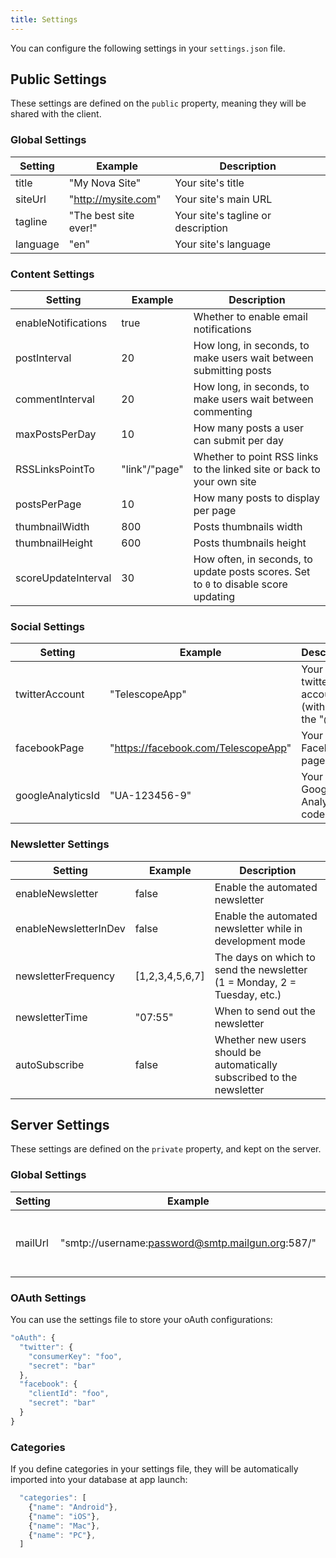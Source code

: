 ```yaml
---
title: Settings
---
```


You can configure the following settings in your `settings.json` file.

## Public Settings

These settings are defined on the `public` property, meaning they will be shared with the client. 

### Global Settings

| Setting | Example | Description |
| --- | --- | --- |
| title | "My Nova Site" | Your site's title |
| siteUrl | "http://mysite.com" | Your site's main URL |
| tagline | "The best site ever!" | Your site's tagline or description |
| language | "en" | Your site's language |

### Content Settings

| Setting | Example | Description |
| --- | --- | --- |
| enableNotifications | true | Whether to enable email notifications |
| postInterval | 20 | How long, in seconds, to make users wait between submitting posts |
| commentInterval | 20 | How long, in seconds, to make users wait between commenting |
| maxPostsPerDay | 10 | How many posts a user can submit per day |
| RSSLinksPointTo | "link"/"page" | Whether to point RSS links to the linked site or back to your own site |
| postsPerPage | 10 | How many posts to display per page |
| thumbnailWidth | 800 | Posts thumbnails width |
| thumbnailHeight | 600 | Posts thumbnails height |
| scoreUpdateInterval | 30 | How often, in seconds, to update posts scores. Set to `0` to disable score updating |

### Social Settings

| Setting | Example | Description |
| --- | --- | --- |
| twitterAccount | "TelescopeApp" | Your main twitter account (without the "@")|
| facebookPage | "https://facebook.com/TelescopeApp" | Your Facebook page URL|
| googleAnalyticsId | "UA-123456-9" | Your Google Analytics code |


### Newsletter Settings

| Setting | Example | Description |
| --- | --- | --- |
| enableNewsletter | false | Enable the automated newsletter |
| enableNewsletterInDev | false | Enable the automated newsletter while in development mode |
| newsletterFrequency | [1,2,3,4,5,6,7] | The days on which to send the newsletter (1 = Monday, 2 = Tuesday, etc.) |
| newsletterTime | "07:55" | When to send out the newsletter
| autoSubscribe | false | Whether new users should be automatically subscribed to the newsletter |

## Server Settings

These settings are defined on the `private` property, and kept on the server.

### Global Settings

| Setting | Example | Description |
| --- | --- | --- |
| mailUrl | "smtp://username:password@smtp.mailgun.org:587/" | The SMTP URL used by your email provider |

### OAuth Settings

You can use the settings file to store your oAuth configurations:

```js
"oAuth": {
  "twitter": {
    "consumerKey": "foo",
    "secret": "bar"
  },
  "facebook": {
    "clientId": "foo",
    "secret": "bar"
  }
}
```

### Categories

If you define categories in your settings file, they will be automatically imported into your database at app launch:

```js
  "categories": [
    {"name": "Android"},
    {"name": "iOS"},
    {"name": "Mac"},
    {"name": "PC"},
  ]
```

